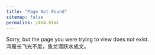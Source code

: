 ```yaml
---
title: "Page Not Found"
sitemap: false
permalink: /404.html
---
```


Sorry, but the page you were trying to view does not exist.  
鸿雁长飞光不度，鱼龙潜跃水成文。
